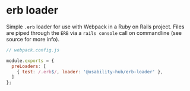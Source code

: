 # erb loader

Simple `.erb` loader for use with Webpack in a Ruby on Rails project. Files are piped through the `ERB` via a `rails console` call on commandline (see source for more info).

```js
// webpack.config.js

module.exports = {
  preLoaders: [
    { test: /.erb$/, loader: '@usability-hub/erb-loader' },
  ]
};
```
